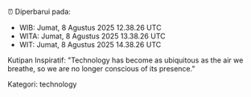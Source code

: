 ⏰ Diperbarui pada:
- WIB: Jumat, 8 Agustus 2025 12.38.26 UTC
- WITA: Jumat, 8 Agustus 2025 13.38.26 UTC
- WIT: Jumat, 8 Agustus 2025 14.38.26 UTC

Kutipan Inspiratif:
"Technology has become as ubiquitous as the air we breathe, so we are no longer conscious of its presence."


Kategori: technology

